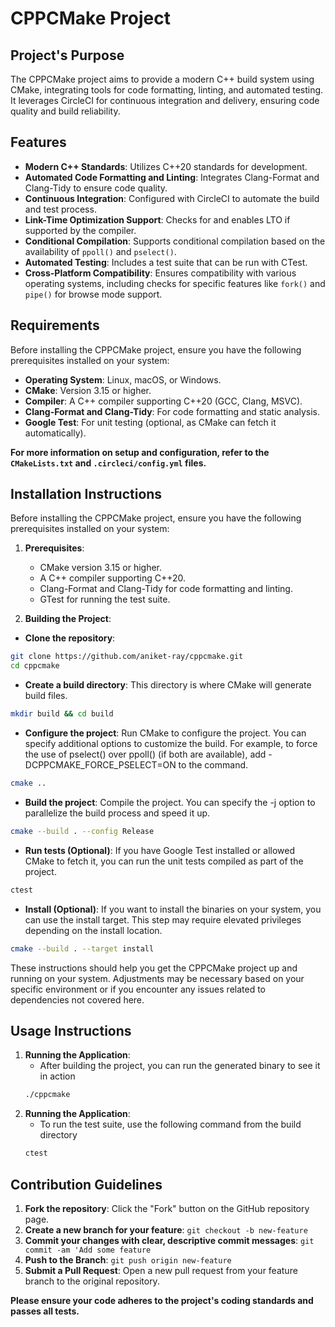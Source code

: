 # CPPCMake Project

## Project's Purpose
The CPPCMake project aims to provide a modern C++ build system using CMake, integrating tools for code formatting, linting, and automated testing. It leverages CircleCI for continuous integration and delivery, ensuring code quality and build reliability.

## Features
- **Modern C++ Standards**: Utilizes C++20 standards for development.
- **Automated Code Formatting and Linting**: Integrates Clang-Format and Clang-Tidy to ensure code quality.
- **Continuous Integration**: Configured with CircleCI to automate the build and test process.
- **Link-Time Optimization Support**: Checks for and enables LTO if supported by the compiler.
- **Conditional Compilation**: Supports conditional compilation based on the availability of `ppoll()` and `pselect()`.
- **Automated Testing**: Includes a test suite that can be run with CTest.
- **Cross-Platform Compatibility**: Ensures compatibility with various operating systems, including checks for specific features like `fork()` and `pipe()` for browse mode support.

## Requirements
Before installing the CPPCMake project, ensure you have the following prerequisites installed on your system:
- **Operating System**: Linux, macOS, or Windows.
- **CMake**: Version 3.15 or higher.
- **Compiler**: A C++ compiler supporting C++20 (GCC, Clang, MSVC).
- **Clang-Format and Clang-Tidy**: For code formatting and static analysis.
- **Google Test**: For unit testing (optional, as CMake can fetch it automatically).

**For more information on setup and configuration, refer to the `CMakeLists.txt` and `.circleci/config.yml` files.**
## Installation Instructions
Before installing the CPPCMake project, ensure you have the following prerequisites installed on your system:
1. **Prerequisites**:
    - CMake version 3.15 or higher.
    - A C++ compiler supporting C++20.
    - Clang-Format and Clang-Tidy for code formatting and linting.
    - GTest for running the test suite.

2. **Building the Project**:
- **Clone the repository**:
```bash 
git clone https://github.com/aniket-ray/cppcmake.git
cd cppcmake
```
- **Create a build directory**:
This directory is where CMake will generate build files.
```bash
mkdir build && cd build
```
- **Configure the project**:
Run CMake to configure the project. You can specify additional options to customize the build. For example, to force the use of pselect() over ppoll() (if both are available), add -DCPPCMAKE_FORCE_PSELECT=ON to the command.
```bash
cmake ..
```
- **Build the project**: Compile the project. You can specify the -j option to parallelize the build process and speed it up.
```bash
cmake --build . --config Release
```
- **Run tests (Optional)**: If you have Google Test installed or allowed CMake to fetch it, you can run the unit tests compiled as part of the project.
```bash
ctest
```
- **Install (Optional)**: If you want to install the binaries on your system, you can use the install target. This step may require elevated privileges depending on the install location.
```bash
cmake --build . --target install
```
These instructions should help you get the CPPCMake project up and running on your system. Adjustments may be necessary based on your specific environment or if you encounter any issues related to dependencies not covered here.


## Usage Instructions
1. **Running the Application**:
    - After building the project, you can run the generated binary to see it in action
    ```bash
    ./cppcmake
   ```
2. **Running the Application**:
    - To run the test suite, use the following command from the build directory
    ```bash
    ctest
    ```

## Contribution Guidelines
1. **Fork the repository**: Click the "Fork" button on the GitHub repository page.
2. **Create a new branch for your feature**: `git checkout -b new-feature`
3. **Commit your changes with clear, descriptive commit messages**: `git commit -am 'Add some feature`
4. **Push to the Branch**: `git push origin new-feature`
5. **Submit a Pull Request**: Open a new pull request from your feature branch to the original repository.

**Please ensure your code adheres to the project's coding standards and passes all tests.**

